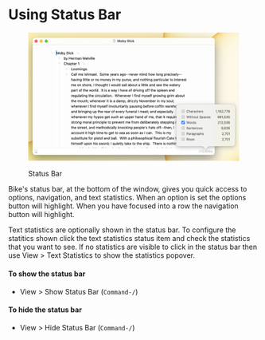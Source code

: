 # Using Status Bar

<figure><img src="../.gitbook/assets/StatusBar.png" alt=""><figcaption><p>Status Bar</p></figcaption></figure>

Bike's status bar, at the bottom of the window, gives you quick access to options, navigation, and text statistics. When an option is set the options button will highlight. When you have focused into a row the navigation button will highlight.

Text statistics are optionally shown in the status bar. To configure the statitics shown click the text statistics status item and check the statistics that you want to see. If no statistics are visible to click in the status bar then use View > Text Statistics to show the statistics popover.

#### To show the status bar

* View > Show Status Bar (`Command-/`)

#### To hide the status bar

* View > Hide Status Bar (`Command-/`)

